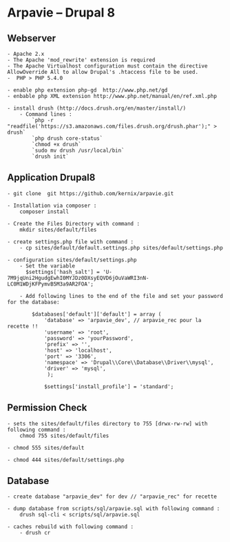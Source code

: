 # Arpavie – Drupal 8

## Webserver
    - Apache 2.x 
    - The Apache 'mod_rewrite' extension is required
    - The Apache Virtualhost configuration must contain the directive AllowOverride All to allow Drupal's .htaccess file to be used.
    -  PHP > PHP 5.4.0

    - enable php extension php-gd  http://www.php.net/gd
    - enbable php XML extension http://www.php.net/manual/en/ref.xml.php

    - install drush (http://docs.drush.org/en/master/install/)
        - Command lines :
            `php -r "readfile('https://s3.amazonaws.com/files.drush.org/drush.phar');" > drush`
            `php drush core-status`
            `chmod +x drush`
            `sudo mv drush /usr/local/bin`
            `drush init`


## Application Drupal8

    - git clone  git https://github.com/kernix/arpavie.git

    - Installation via composer :
        composer install

    - Create the Files Directory with command :
        mkdir sites/default/files

    - create settings.php file with command :
        - cp sites/default/default.settings.php sites/default/settings.php

    - configuration sites/default/settings.php
        - Set the variable 
          $settings['hash_salt'] = 'U-7M9jqUni2HgudgEwhI0MYJDz0DXsyEQVD6jOuVaWRI3nN-LC0M1WDjKFPymvB5M3a9AR2FOA';
          
        - Add following lines to the end of the file and set your password for the database:

            $databases['default']['default'] = array (
                'database' => 'arpavie_dev', // arpavie_rec pour la recette !!
                'username' => 'root',
                'password' => 'yourPassword',
                'prefix' => '',
                'host' => 'localhost',
                'port' => '3306',
                'namespace' => 'Drupal\\Core\\Database\\Driver\\mysql',
                'driver' => 'mysql',
                 );

                $settings['install_profile'] = 'standard';
                

## Permission Check

    - sets the sites/default/files directory to 755 [drwx-rw-rw] with following command :
        chmod 755 sites/default/files

    - chmod 555 sites/default

    - chmod 444 sites/default/settings.php 

## Database

    - create database "arpavie_dev" for dev // "arpavie_rec" for recette 

    - dump database from scripts/sql/arpavie.sql with following command : 
        drush sql-cli < scripts/sql/arpavie.sql

    - caches rebuild with following command :
        - drush cr
